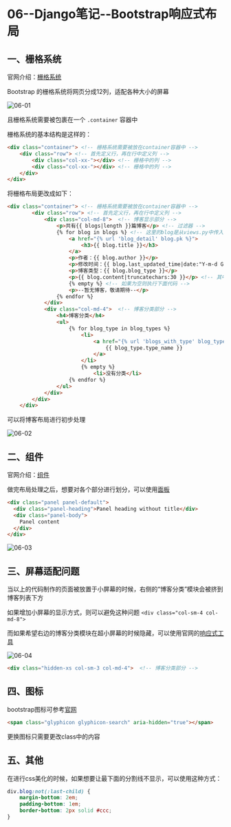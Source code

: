 # 06--Django笔记--Bootstrap响应式布局

## 一、栅格系统

官网介绍：[栅格系统](https://v3.bootcss.com/css/#grid)

Bootstrap 的栅格系统将网页分成12列，适配各种大小的屏幕

![06-01](https://img-blog.csdnimg.cn/20210623214622112.png?x-oss-process=image/watermark,type_ZmFuZ3poZW5naGVpdGk,shadow_10,text_aHR0cHM6Ly9ibG9nLmNzZG4ubmV0L3dlaXhpbl80NDMzODc4MA==,size_16,color_FFFFFF,t_70#pic_center)


且栅格系统需要被包裹在一个 `.container` 容器中

栅格系统的基本结构是这样的：

```html
<div class="container"> <!-- 栅格系统需要被放在container容器中 -->
    <div class="row"> <!-- 首先定义行，再在行中定义列 -->
        <div class="col-xx-"></div> <!-- 栅格中的列 -->
        <div class="col-xx-"></div> <!-- 栅格中的列 -->
    </div>
</div>
```

将栅格布局更改成如下：

```html
<div class="container"> <!-- 栅格系统需要被放在container容器中 -->
        <div class="row"> <!-- 首先定义行，再在行中定义列 -->
            <div class="col-md-8">  <!-- 博客显示部分 -->
                <p>共有{{ blogs|length }}篇博客</p> <!-- 过滤器 -->
                {% for blog in blogs %} <!-- 这里的blog是从views.py中传入的内容 -->
                    <a href="{% url 'blog_detail' blog.pk %}">
                        <h3>{{ blog.title }}</h3>
                    </a>
                    <p>作者：{{ blog.author }}</p>
                    <p>修改时间：{{ blog.last_updated_time|date:"Y-m-d G:i:s" }}</p>
                    <p>博客类型：{{ blog.blog_type }}</p>
                    <p>{{ blog.content|truncatechars:30 }}</p> <!-- 其中冒号后面的内容表示显示字符长度 -->
                    {% empty %} <!-- 如果为空则执行下面代码 -->
                    <p>--暂无博客，敬请期待--</p>
                {% endfor %}
            </div>
            <div class="col-md-4">  <!-- 博客分类部分 -->
                <h4>博客分类</h4>
                <ul>
                    {% for blog_type in blog_types %}
                        <li>
                            <a href="{% url 'blogs_with_type' blog_type.pk %}">
                                {{ blog_type.type_name }}
                            </a>
                        </li>
                        {% empty %}
                            <li>没有分类</li>
                    {% endfor %}
                </ul>
            </div>
        </div>
    </div>
```

可以将博客布局进行初步处理

![06-02](https://img-blog.csdnimg.cn/20210623214639952.png?x-oss-process=image/watermark,type_ZmFuZ3poZW5naGVpdGk,shadow_10,text_aHR0cHM6Ly9ibG9nLmNzZG4ubmV0L3dlaXhpbl80NDMzODc4MA==,size_16,color_FFFFFF,t_70#pic_center)


## 二、组件

官网介绍：[组件](https://v3.bootcss.com/components/)

做完布局处理之后，想要对各个部分进行划分，可以使用[面板](https://v3.bootcss.com/components/#panels)

```html
<div class="panel panel-default">
  <div class="panel-heading">Panel heading without title</div>
  <div class="panel-body">
    Panel content
  </div>
</div>
```

![06-03](https://img-blog.csdnimg.cn/20210623214657378.png?x-oss-process=image/watermark,type_ZmFuZ3poZW5naGVpdGk,shadow_10,text_aHR0cHM6Ly9ibG9nLmNzZG4ubmV0L3dlaXhpbl80NDMzODc4MA==,size_16,color_FFFFFF,t_70#pic_center)


## 三、屏幕适配问题

当以上的代码制作的页面被放置于小屏幕的时候，右侧的“博客分类”模块会被挤到博客列表下方

如果增加小屏幕的显示方式，则可以避免这种问题 `<div class="col-sm-4 col-md-8">`

而如果希望右边的博客分类模块在超小屏幕的时候隐藏，可以使用官网的[响应式工具](https://v3.bootcss.com/css/#responsive-utilities)

![06-04](https://img-blog.csdnimg.cn/20210623214722282.png?x-oss-process=image/watermark,type_ZmFuZ3poZW5naGVpdGk,shadow_10,text_aHR0cHM6Ly9ibG9nLmNzZG4ubmV0L3dlaXhpbl80NDMzODc4MA==,size_16,color_FFFFFF,t_70#pic_center)


```html
<div class="hidden-xs col-sm-3 col-md-4">  <!-- 博客分类部分 -->
```

## 四、图标

bootstrap图标可参考[官网](https://v3.bootcss.com/components/#glyphicons)

```html
<span class="glyphicon glyphicon-search" aria-hidden="true"></span>
```

更换图标只需要更改class中的内容

## 五、其他

在进行css美化的时候，如果想要让最下面的分割线不显示，可以使用这种方式：

```css
div.blog:not(:last-child) {
    margin-bottom: 2em;
    padding-bottom: 1em;
    border-bottom: 2px solid #ccc;
}
```
